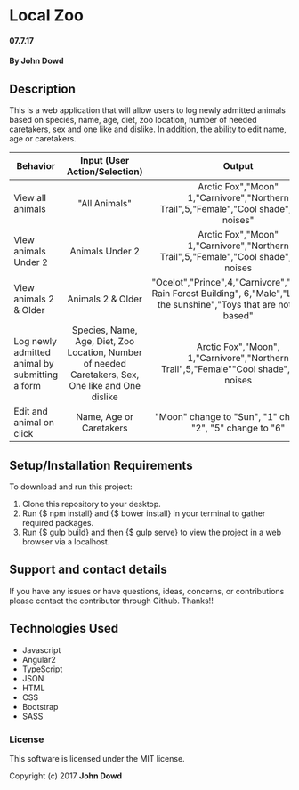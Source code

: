 # Local Zoo

#### 07.7.17

#### **By John Dowd**

## Description

This is a web application that will allow users to log newly admitted animals based on species, name, age, diet, zoo location, number of needed caretakers, sex and one like and dislike. In addition, the ability to edit name, age or caretakers.

|Behavior| Input (User Action/Selection) |Output|
|---|:---:|:---:|
|View all animals |"All Animals"| Arctic Fox","Moon" 1,"Carnivore","Northern Trail",5,"Female","Cool shade","Loud noises"|
|View animals Under 2 | Animals Under 2| Arctic Fox","Moon" 1,"Carnivore","Northern Trail",5,"Female","Cool shade","Loud noises |
|View animals 2 & Older | Animals 2 & Older |"Ocelot","Prince",4,"Carnivore","Tropical Rain Forest Building", 6,"Male","Laying in the sunshine","Toys that are not rope-based"|
| Log newly admitted animal by submitting a form | Species, Name, Age, Diet, Zoo Location, Number of needed Caretakers, Sex, One like and One dislike | Arctic Fox","Moon", 1,"Carnivore","Northern Trail",5,"Female""Cool shade","Loud noises |
| Edit and animal on click | Name, Age or Caretakers | "Moon" change to "Sun", "1" change to "2", "5" change to "6" |

## Setup/Installation Requirements

To download and run this project:
1. Clone this repository to your desktop.
2. Run {$ npm install} and {$ bower install} in your terminal to gather required packages.
3. Run {$ gulp build} and then {$ gulp serve} to view the project in a web browser via a localhost.

## Support and contact details

If you have any issues or have questions, ideas, concerns, or contributions please contact the contributor through Github.  Thanks!!

## Technologies Used

* Javascript
* Angular2
* TypeScript
* JSON
* HTML
* CSS
* Bootstrap
* SASS

### License
This software is licensed under the MIT license.

Copyright (c) 2017 **John Dowd**
